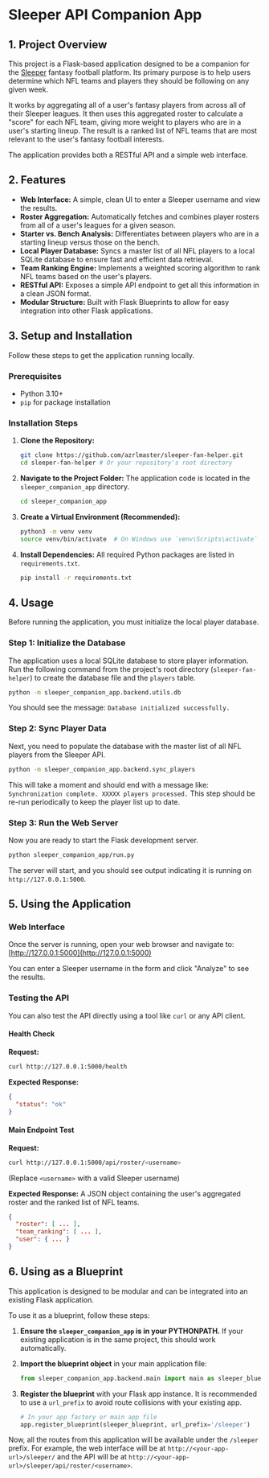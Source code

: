 # Sleeper API Companion App

## 1. Project Overview

This project is a Flask-based application designed to be a companion for the [Sleeper](https://sleeper.com/) fantasy football platform. Its primary purpose is to help users determine which NFL teams and players they should be following on any given week.

It works by aggregating all of a user's fantasy players from across all of their Sleeper leagues. It then uses this aggregated roster to calculate a "score" for each NFL team, giving more weight to players who are in a user's starting lineup. The result is a ranked list of NFL teams that are most relevant to the user's fantasy football interests.

The application provides both a RESTful API and a simple web interface.

## 2. Features

*   **Web Interface:** A simple, clean UI to enter a Sleeper username and view the results.
*   **Roster Aggregation:** Automatically fetches and combines player rosters from all of a user's leagues for a given season.
*   **Starter vs. Bench Analysis:** Differentiates between players who are in a starting lineup versus those on the bench.
*   **Local Player Database:** Syncs a master list of all NFL players to a local SQLite database to ensure fast and efficient data retrieval.
*   **Team Ranking Engine:** Implements a weighted scoring algorithm to rank NFL teams based on the user's players.
*   **RESTful API:** Exposes a simple API endpoint to get all this information in a clean JSON format.
*   **Modular Structure:** Built with Flask Blueprints to allow for easy integration into other Flask applications.

## 3. Setup and Installation

Follow these steps to get the application running locally.

### Prerequisites

*   Python 3.10+
*   `pip` for package installation

### Installation Steps

1.  **Clone the Repository:**
    ```bash
    git clone https://github.com/azrlmaster/sleeper-fan-helper.git
    cd sleeper-fan-helper # Or your repository's root directory
    ```

2.  **Navigate to the Project Folder:**
    The application code is located in the `sleeper_companion_app` directory.
    ```bash
    cd sleeper_companion_app
    ```

3.  **Create a Virtual Environment (Recommended):**
    ```bash
    python3 -m venv venv
    source venv/bin/activate  # On Windows use `venv\Scripts\activate`
    ```

4.  **Install Dependencies:**
    All required Python packages are listed in `requirements.txt`.
    ```bash
    pip install -r requirements.txt
    ```

## 4. Usage

Before running the application, you must initialize the local player database.

### Step 1: Initialize the Database

The application uses a local SQLite database to store player information. Run the following command from the project's root directory (`sleeper-fan-helper`) to create the database file and the `players` table.

```bash
python -m sleeper_companion_app.backend.utils.db
```
You should see the message: `Database initialized successfully.`

### Step 2: Sync Player Data

Next, you need to populate the database with the master list of all NFL players from the Sleeper API.

```bash
python -m sleeper_companion_app.backend.sync_players
```
This will take a moment and should end with a message like: `Synchronization complete. XXXXX players processed.` This step should be re-run periodically to keep the player list up to date.

### Step 3: Run the Web Server

Now you are ready to start the Flask development server.

```bash
python sleeper_companion_app/run.py
```

The server will start, and you should see output indicating it is running on `http://127.0.0.1:5000`.

## 5. Using the Application

### Web Interface

Once the server is running, open your web browser and navigate to:
[http://127.0.0.1:5000](http://127.0.0.1:5000)

You can enter a Sleeper username in the form and click "Analyze" to see the results.

### Testing the API

You can also test the API directly using a tool like `curl` or any API client.

#### Health Check

**Request:**
```bash
curl http://127.0.0.1:5000/health
```

**Expected Response:**
```json
{
  "status": "ok"
}
```

#### Main Endpoint Test

**Request:**
```bash
curl http://127.0.0.1:5000/api/roster/<username>
```
(Replace `<username>` with a valid Sleeper username)

**Expected Response:**
A JSON object containing the user's aggregated roster and the ranked list of NFL teams.
```json
{
  "roster": [ ... ],
  "team_ranking": [ ... ],
  "user": { ... }
}
```

## 6. Using as a Blueprint

This application is designed to be modular and can be integrated into an existing Flask application.

To use it as a blueprint, follow these steps:

1.  **Ensure the `sleeper_companion_app` is in your PYTHONPATH.**
    If your existing application is in the same project, this should work automatically.

2.  **Import the blueprint object** in your main application file:
    ```python
    from sleeper_companion_app.backend.main import main as sleeper_blueprint
    ```

3.  **Register the blueprint** with your Flask app instance. It is recommended to use a `url_prefix` to avoid route collisions with your existing app.
    ```python
    # In your app factory or main app file
    app.register_blueprint(sleeper_blueprint, url_prefix='/sleeper')
    ```

Now, all the routes from this application will be available under the `/sleeper` prefix. For example, the web interface will be at `http://<your-app-url>/sleeper/` and the API will be at `http://<your-app-url>/sleeper/api/roster/<username>`.

